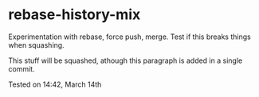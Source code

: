 # rebase-history-mix
Experimentation with rebase, force push, merge. Test if this breaks
things when squashing.

This stuff will be squashed, athough this paragraph is added in a single
commit.

Tested on 14:42, March 14th
